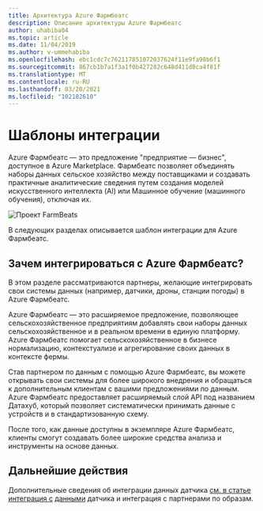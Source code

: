 ```yaml
---
title: Архитектура Azure Фармбеатс
description: Описание архитектуры Azure Фармбеатс
author: uhabiba04
ms.topic: article
ms.date: 11/04/2019
ms.author: v-ummehabiba
ms.openlocfilehash: ebc1cdc7c762117851072037624f11e9fa98b6f1
ms.sourcegitcommit: 867cb1b7a1f3a1f0b427282c648d411d0ca4f81f
ms.translationtype: MT
ms.contentlocale: ru-RU
ms.lasthandoff: 03/20/2021
ms.locfileid: "102182610"
---
```

# <a name="integration-patterns"></a>Шаблоны интеграции

Azure Фармбеатс — это предложение "предприятие — бизнес", доступное в Azure Marketplace. Фармбеатс позволяет объединять наборы данных сельское хозяйство между поставщиками и создавать практичные аналитические сведения путем создания моделей искусственного интеллекта (AI) или Машинное обучение (машинного обучения), отключая их.

![Проект FarmBeats](./media/architecture-for-farmbeats/farmbeats-architecture-1.png)

В следующих разделах описывается шаблон интеграции для Azure Фармбеатс.

## <a name="why-integrate-with-azure-farmbeats"></a>Зачем интегрироваться с Azure Фармбеатс?

В этом разделе рассматриваются партнеры, желающие интегрировать свои системы данных (например, датчики, дроны, станции погоды) в Azure Фармбеатс.

Azure Фармбеатс — это расширяемое предложение, позволяющее сельскохозяйственное предприятиям добавлять свои наборы данных сельскохозяйственное и в реальном времени в единую платформу. Azure Фармбеатс помогает сельскохозяйственное в бизнесе нормализацию, контекстуализе и агрегирование своих данных в контексте фермы.

Став партнером по данным с помощью Azure Фармбеатс, вы можете открывать свои системы для более широкого внедрения и обращаться к дополнительным клиентам с вашими предложениями по данным. Azure Фармбеатс предоставляет расширяемый слой API под названием Датахуб, который позволяет систематически принимать данные с устройств и в стандартизованную схему.

После того, как данные доступны в экземпляре Azure Фармбеатс, клиенты смогут создавать более широкие средства анализа и инструменты на основе данных.

## <a name="next-steps"></a>Дальнейшие действия

Дополнительные сведения об интеграции данных датчика [см. в статье интеграция с](imagery-partner-integration-in-azure-farmbeats.md) [данными](sensor-partner-integration-in-azure-farmbeats.md) датчика и интеграция с партнерами по образам.
